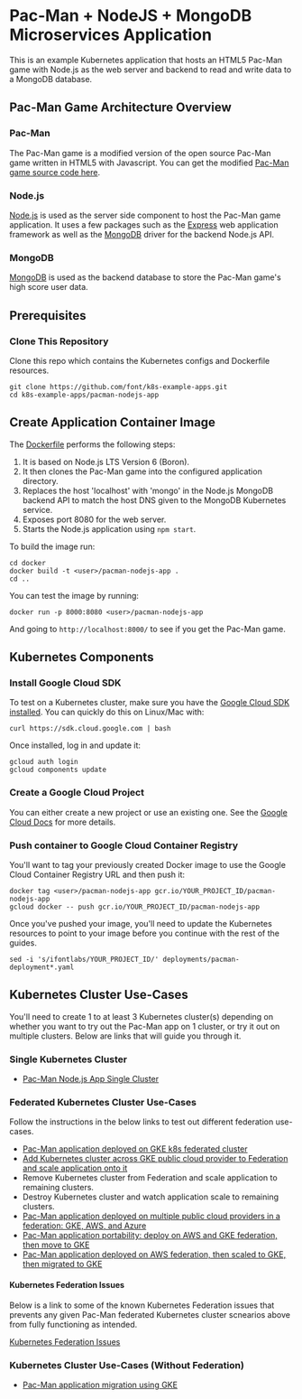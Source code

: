 # Pac-Man + NodeJS + MongoDB Microservices Application

This is an example Kubernetes application that hosts an HTML5 Pac-Man game with Node.js as the web server and backend to read
and write data to a MongoDB database.

## Pac-Man Game Architecture Overview

### Pac-Man

The Pac-Man game is a modified version of the open source Pac-Man game written in HTML5 with Javascript. You can get the
modified [Pac-Man game source code here](https://github.com/font/pacman.git).

### Node.js

[Node.js](https://nodejs.org/) is used as the server side component to host the Pac-Man game application. It uses a few packages such as the
[Express](https://expressjs.com/) web application framework as well as the [MongoDB](https://mongodb.github.io/node-mongodb-native/) driver
for the backend Node.js API.

### MongoDB

[MongoDB](https://www.mongodb.com/) is used as the backend database to store the Pac-Man game's high score user data.

## Prerequisites

### Clone This Repository

Clone this repo which contains the Kubernetes configs and Dockerfile resources.

```
git clone https://github.com/font/k8s-example-apps.git
cd k8s-example-apps/pacman-nodejs-app
```

## Create Application Container Image

The [Dockerfile](docker/Dockerfile) performs the following steps:

1. It is based on Node.js LTS Version 6 (Boron).
2. It then clones the Pac-Man game into the configured application directory.
4. Replaces the host 'localhost' with 'mongo' in the Node.js MongoDB backend API to match the host DNS given to the MongoDB Kubernetes service.
5. Exposes port 8080 for the web server.
6. Starts the Node.js application using `npm start`.

To build the image run:

```
cd docker
docker build -t <user>/pacman-nodejs-app .
cd ..
```

You can test the image by running:

```
docker run -p 8000:8080 <user>/pacman-nodejs-app
```

And going to `http://localhost:8000/` to see if you get the Pac-Man game.

## Kubernetes Components

### Install Google Cloud SDK

To test on a Kubernetes cluster, make sure you have the [Google Cloud SDK installed](https://cloud.google.com/sdk/). You can quickly do this
on Linux/Mac with:

```
curl https://sdk.cloud.google.com | bash
```

Once installed, log in and update it:

```
gcloud auth login
gcloud components update
```

### Create a Google Cloud Project

You can either create a new project or use an existing one. See the
[Google Cloud Docs](https://cloud.google.com/resource-manager/docs/creating-managing-projects) for more details.

### Push container to Google Cloud Container Registry

You'll want to tag your previously created Docker image to use the Google Cloud Container Registry URL and then push it:

```
docker tag <user>/pacman-nodejs-app gcr.io/YOUR_PROJECT_ID/pacman-nodejs-app
gcloud docker -- push gcr.io/YOUR_PROJECT_ID/pacman-nodejs-app
```

Once you've pushed your image, you'll need to update the Kubernetes resources to point to your image before you continue
with the rest of the guides.

```
sed -i 's/ifontlabs/YOUR_PROJECT_ID/' deployments/pacman-deployment*.yaml
```

## Kubernetes Cluster Use-Cases

You'll need to create 1 to at least 3 Kubernetes cluster(s) depending on whether you want to try out the Pac-Man app on 1 cluster,
or try it out on multiple clusters. Below are links that will guide you through it.

### Single Kubernetes Cluster

- [Pac-Man Node.js App Single Cluster](docs/pacman-nodejs-app-single-cluster.md)

### Federated Kubernetes Cluster Use-Cases

Follow the instructions in the below links to test out different federation use-cases.

- [Pac-Man application deployed on GKE k8s federated cluster](docs/pacman-nodejs-app-federated-gke.md)
- [Add Kubernetes cluster across GKE public cloud provider to Federation and scale application onto it](docs/pacman-nodejs-app-federated-gke-scale.md)
- Remove Kubernetes cluster from Federation and scale application to remaining clusters.
- Destroy Kubernetes cluster and watch application scale to remaining clusters.
- [Pac-Man application deployed on multiple public cloud providers in a federation: GKE, AWS, and Azure](docs/pacman-nodejs-app-federated-multicloud.md)
- [Pac-Man application portability: deploy on AWS and GKE federation, then move to GKE](docs/pacman-nodejs-app-federated-aws-gke-portability.md)
- [Pac-Man application deployed on AWS federation, then scaled to GKE, then migrated to GKE](docs/pacman-nodejs-app-federated-aws-gke-scale-migrate.md)

#### Kubernetes Federation Issues

Below is a link to some of the known Kubernetes Federation issues that prevents any given Pac-Man federated Kubernetes cluster scnearios above from fully functioning
as intended.

[Kubernetes Federation Issues](docs/kubernetes-federation-issues.md)

### Kubernetes Cluster Use-Cases (Without Federation)

- [Pac-Man application migration using GKE](docs/pacman-nodejs-app-gke-migration.md)

